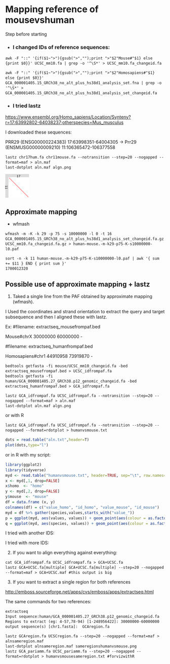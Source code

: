 # Mapping reference of mousevshuman

Step before starting

- ### I changed IDs of reference sequences:

```shell
awk -F "::" '{if($1~">"){gsub(">","");print ">"$2"Mouse#"$1} else {print $0}}' UCSC_mm10.fa | grep -o '^\S*' > UCSC_mm10.fa_changeid.fa
```
```shell
awk -F "::" '{if($1~">"){gsub(">","");print ">"$2"Homosapiens#"$1} else {print $0}}' GCA_000001405.15_GRCh38_no_alt_plus_hs38d1_analysis_set.fna | grep -o '^\S*' > GCA_000001405.15_GRCh38_no_alt_plus_hs38d1_analysis_set_changeid.fa
```

- ### I tried lastz

https://www.ensembl.org/Homo_sapiens/Location/Synteny?r=17:63992802-64038237;otherspecies=Mus_musculus

I downloaded these sequences:

PRR29 (ENSG00000224383)	17:63998351-64004305	→	Prr29 (ENSMUSG00000009210)	11:106365472-106377558

```shell
lastz chr17hum.fa chr11mouse.fa --notransition --step=20 --nogapped --format=maf > aln.maf
last-dotplot aln.maf algn.png
```
![algn.png](/img/algn.png)

## Approximate mapping

- wfmash

```shell
wfmash -m -K -k 29 -p 75 -s 10000000 -l 0 -t 16 GCA_000001405.15_GRCh38_no_alt_plus_hs38d1_analysis_set_changeid.fa.gz UCSC_mm10.fa_changeid.fa.gz > human-mouse.-m-k29-p75-K-s10000000-l0.paf
```

```shell
sort -n -k 11 human-mouse.-m-k29-p75-K-s10000000-l0.paf | awk '{ sum += $11 } END { print sum }'
1700012320
```

## Possible use of approximate mapping + lastz

1. Taked a single line from the PAF obtained by approximate mapping (wfmash).

I Used the coordinates and strand orientation to extract the query and target subsequence and then I aligned these with lastz.

Ex: #filename: extractseq_mousefrompaf.bed 

Mouse#chrX	30000000	60000000	-                   

#filename: extractseq_humanfrompaf.bed

Homosapiens#chr1	44910958	73919870	-             

```shell
bedtools getfasta -fi mouse/UCSC_mm10_changeid.fa -bed extractseq_mousefrompaf.bed > UCSC_idfrompaf.fa
bedtools getfasta -fi human/GCA_000001405.27_GRCh38.p12_genomic_changeid.fa -bed extractseq_humanfrompaf.bed > GCA_idfrompaf.fa
```

```shell
lastz GCA_idfrompaf.fa UCSC_idfrompaf.fa --notransition --step=20 --nogapped --format=maf > aln.maf
last-dotplot aln.maf algn.png
```
or with R

```shell
lastz GCA_idfrompaf.fa UCSC_idfrompaf.fa --notransition --step=20 --nogapped --format=rdotplot > humanvsmouse.txt
```
```R
dots = read.table("aln.txt",header=T)
plot(dots,type="l")
```
or in R with my script: 
```R
library(ggplot2)
library(tidyverse)
myd <- read.table("humanvsmouse.txt", header=TRUE, sep="\t", row.names=NULL)
x <- myd[,1, drop=FALSE]
x$homo  <- "homo"
y <- myd[,2, drop=FALSE]
y$mouse  <- "mouse"
df = data.frame (x, y)
colnames(df) = c("value_homo", "id_homo", "value_mouse", "id_mouse")
myd = df %>% gather(species,values,starts_with("value_"))
p = ggplot(myd, aes(values, values)) + geom_point(aes(colour = as.factor(species)))
q = ggplot(myd, aes(species, values)) + geom_point(aes(colour = as.factor(species)))
```



I tried with another IDS: 



I tried with more IDS:




2. If you want to align everything against everything:
```shell
cat GCA_idfrompaf.fa UCSC_idfrompaf.fa > GCA+UCSC.fa
lastz GCA+UCSC.fa[multiple] GCA+UCSC.fa[multiple] --step=20 --nogapped  --format=maf > GCA+UCSC.maf #this output is big
```
3. If you want to extract a single region for both references

http://emboss.sourceforge.net/apps/cvs/emboss/apps/extractseq.html

The same commands for two references:

```shell
extractseq
Input sequence:human/GCA_000001405.27_GRCh38.p12_genomic_changeid.fa
Regions to extract (eg: 4-57,78-94) [1-248956422]: 30000000-60000000
output sequence(s) [chr1.fasta]:  GCAregion.fa 
```

```shell
lastz GCAregion.fa UCSCregion.fa --step=20 --nogapped --format=maf > alnsameregion.maf 
last-dotplot alnsameregion.maf sameregionshumanvsmouse.png
lastz GCA_pariamm.fa UCSC_pariamm.fa --step=20 --nogapped --format=rdotplot > humanvsmousesameregion.txt #forvizwithR
```
